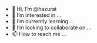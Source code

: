 - 👋 Hi, I’m @hazurat
- 👀 I’m interested in ...
- 🌱 I’m currently learning ...
- 💞️ I’m looking to collaborate on ...
- 📫 How to reach me ...

<!---
hazurat/hazurat is a ✨ special ✨ repository because its `README.md` (this file) appears on your GitHub profile.
You can click the Preview link to take a look at your changes.
--->
